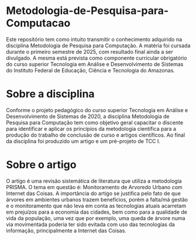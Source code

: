 # Metodologia-de-Pesquisa-para-Computacao
Este repositório tem como intuito transmitir o conhecimento adquirido na disciplina Metodologia de Pesquisa para Computação. A matéria foi cursada durante o primeiro semestre de 2025, com resultado final ainda a ser divulgado. A mesma está prevista como componente curricular obrigatório do curso superior Tecnologia em Análise e Desenvolvimento de Sistemas do Instituto Federal de Educação, Ciência e Tecnologia do Amazonas.

# Sobre a disciplina
Conforme o projeto pedagógico do curso superior Tecnologia em Análise e Desenvolvimento de Sistemas de 2020, a disciplina Metodologia de Pesquisa para Computação tem como objetivo geral capacitar o discente para identificar e aplicar os princípios da metodologia científica para a produção do trabalho de conclusão de curso e 
artigos científicos. Ao final da disciplina foi produzido um artigo e um pré-projeto de TCC I.

# Sobre o artigo
O artigo é uma revisão sistemática de literatura que utiliza a metodologia PRISMA. O tema em questão é: Monitoramento de Arvoredo Urbano 
com Internet das Coisas. A importância do artigo se justifica pelo fato de que árvores em ambientes urbanos trazem benefícios, porém a falta/má gestão e o monitoramento que não leva em conta as tecnologias atuais acarretam em prejuízos para a economia das cidades, bem como para a qualidade de vida da população, uma vez que por exemplo, uma queda de árvore numa via movimentada poderia ter sido evitada com uso das tecnologias da informação, principalmente a Internet das Coisas.

